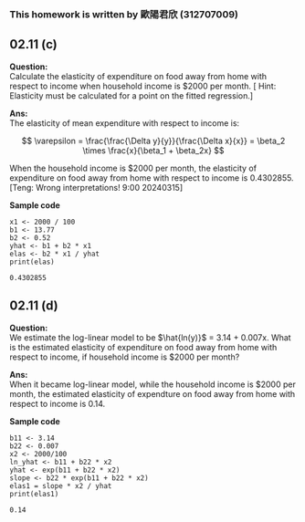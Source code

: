 ### This homework is written by 歐陽君欣 (312707009)
## 02.11 (c)
**Question:**\
Calculate the elasticity of expenditure on food away from home with respect to income when household income is $2000 per month. [ Hint: Elasticity must be calculated for a point on the fitted regression.]

**Ans:**\
The elasticity of mean expenditure with respect to income is:

$$ \varepsilon = \frac{\frac{\Delta y}{y}}{\frac{\Delta x}{x}} = \beta_2 \times \frac{x}{\beta_1 + \beta_2x} $$

When the household income is $2000 per month, the elasticity of expenditure on food away from home with respect to income is 0.4302855. [Teng: Wrong interpretations! 9:00 20240315]

**Sample code**
```
x1 <- 2000 / 100
b1 <- 13.77
b2 <- 0.52
yhat <- b1 + b2 * x1
elas <- b2 * x1 / yhat
print(elas)
```
```
0.4302855
```
## 02.11 (d)
**Question:**\
We estimate the log-linear model to be $\hat{ln(y)}$ = 3.14 + 0.007x. What is the estimated elasticity of expenditure on food away from home with respect to income, if household income is $2000 per month?

**Ans:**\
When it became log-linear model, while the household income is $2000 per month, the estimated elasticity of expendture on food away from home with respect to income is 0.14.

**Sample code**
```
b11 <- 3.14
b22 <- 0.007
x2 <- 2000/100
ln_yhat <- b11 + b22 * x2
yhat <- exp(b11 + b22 * x2)
slope <- b22 * exp(b11 + b22 * x2)
elas1 = slope * x2 / yhat
print(elas1)
```
```
0.14
```
